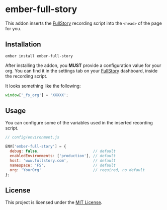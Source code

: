 ember-full-story
==============================================================================

This addon inserts the [FullStory][full-story] recording script into the
`<head>` of the page for you.

Installation
------------------------------------------------------------------------------

```
ember install ember-full-story
```

After installing the addon, you **MUST** provide a configuration value for your
org. You can find it in the settings tab on your [FullStory][full-story]
dashboard, inside the recording script.

It looks something like the following:

```javascript
window['_fs_org'] = 'XXXXX';
```

Usage
------------------------------------------------------------------------------

You can configure some of the variables used in the inserted recording script.

```javascript
// config/environment.js

ENV['ember-full-story'] = {
  debug: false,                        // default
  enabledEnvironments: ['production'], // default
  host: 'www.fullstory.com',           // default
  namespace: 'FS',                     // default
  org: 'YourOrg'                       // required, no default
};
```

License
------------------------------------------------------------------------------

This project is licensed under the [MIT License](LICENSE.md).

[full-story]: https://fullstory.com/
